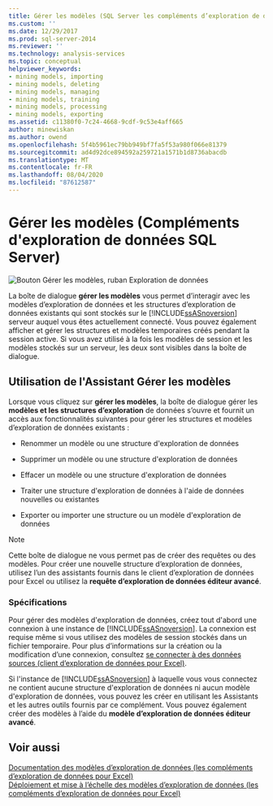 ```yaml
---
title: Gérer les modèles (SQL Server les compléments d’exploration de données) | Microsoft Docs
ms.custom: ''
ms.date: 12/29/2017
ms.prod: sql-server-2014
ms.reviewer: ''
ms.technology: analysis-services
ms.topic: conceptual
helpviewer_keywords:
- mining models, importing
- mining models, deleting
- mining models, managing
- mining models, training
- mining models, processing
- mining models, exporting
ms.assetid: c11380f0-7c24-4668-9cdf-9c53e4aff665
author: minewiskan
ms.author: owend
ms.openlocfilehash: 5f4b5961ec79bb949bf7fa5f53a980f066e81379
ms.sourcegitcommit: ad4d92dce894592a259721a1571b1d8736abacdb
ms.translationtype: MT
ms.contentlocale: fr-FR
ms.lasthandoff: 08/04/2020
ms.locfileid: "87612587"
---
```

# <a name="manage-models-sql-server-data-mining-add-ins"></a>Gérer les modèles (Compléments d'exploration de données SQL Server)
  ![Bouton Gérer les modèles, ruban Exploration de données](media/dmc-manage.gif "Bouton Gérer les modèles, ruban Exploration de données")  
  
 La boîte de dialogue **gérer les modèles** vous permet d’interagir avec les modèles d’exploration de données et les structures d’exploration de données existants qui sont stockés sur le [!INCLUDE[ssASnoversion](../includes/ssasnoversion-md.md)] serveur auquel vous êtes actuellement connecté. Vous pouvez également afficher et gérer les structures et modèles temporaires créés pendant la session active. Si vous avez utilisé à la fois les modèles de session et les modèles stockés sur un serveur, les deux sont visibles dans la boîte de dialogue.  
  
## <a name="using-the-manage-models-wizard"></a>Utilisation de l'Assistant Gérer les modèles  
 Lorsque vous cliquez sur **gérer les modèles**, la boîte de dialogue gérer les **modèles et les structures d’exploration** de données s’ouvre et fournit un accès aux fonctionnalités suivantes pour gérer les structures et modèles d’exploration de données existants :  
  
-   Renommer un modèle ou une structure d'exploration de données  
  
-   Supprimer un modèle ou une structure d'exploration de données  
  
-   Effacer un modèle ou une structure d'exploration de données  
  
-   Traiter une structure d'exploration de données à l'aide de données nouvelles ou existantes  
  
-   Exporter ou importer une structure ou un modèle d'exploration de données  
  
> [!NOTE]  
>  Cette boîte de dialogue ne vous permet pas de créer des requêtes ou des modèles. Pour créer une nouvelle structure d’exploration de données, utilisez l’un des assistants fournis dans le client d’exploration de données pour Excel ou utilisez la **requête d’exploration de données éditeur avancé**.  
  
### <a name="requirements"></a>Spécifications  
 Pour gérer des modèles d'exploration de données, créez tout d'abord une connexion à une instance de [!INCLUDE[ssASnoversion](../includes/ssasnoversion-md.md)]. La connexion est requise même si vous utilisez des modèles de session stockés dans un fichier temporaire. Pour plus d’informations sur la création ou la modification d’une connexion, consultez [se connecter à des données sources &#40;client d’exploration de données pour Excel&#41;](connect-to-source-data-data-mining-client-for-excel.md).  
  
 Si l'instance de [!INCLUDE[ssASnoversion](../includes/ssasnoversion-md.md)] à laquelle vous vous connectez ne contient aucune structure d'exploration de données ni aucun modèle d'exploration de données, vous pouvez les créer en utilisant les Assistants et les autres outils fournis par ce complément. Vous pouvez également créer des modèles à l’aide du **modèle d’exploration de données éditeur avancé**.  
  
## <a name="see-also"></a>Voir aussi  
 [Documentation des modèles d’exploration de données &#40;les compléments d’exploration de données pour Excel&#41;](documenting-mining-models-data-mining-add-ins-for-excel.md)   
 [Déploiement et mise à l’échelle des modèles d’exploration de données &#40;les compléments d’exploration de données pour Excel&#41;](deploying-and-scaling-mining-models-data-mining-add-ins-for-excel.md)   

  
